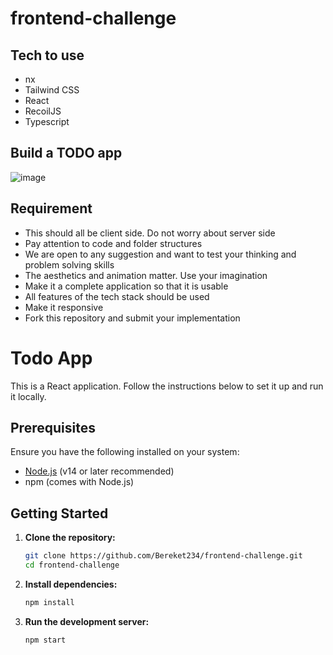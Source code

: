 # frontend-challenge

## Tech to use
- nx
- Tailwind CSS
- React
- RecoilJS
- Typescript

## Build a TODO app
![image](https://github.com/user-attachments/assets/120c1421-2cc9-41db-8a8b-908603835a8e)

## Requirement
- This should all be client side. Do not worry about server side
- Pay attention to code and folder structures
- We are open to any suggestion and want to test your thinking and problem solving skills
- The aesthetics and animation matter. Use your imagination
- Make it a complete application so that it is usable
- All features of the tech stack should be used
- Make it responsive
- Fork this repository and submit your implementation


# Todo App

This is a React application. Follow the instructions below to set it up and run it locally.

## Prerequisites

Ensure you have the following installed on your system:

- [Node.js](https://nodejs.org/) (v14 or later recommended)
- npm (comes with Node.js)

## Getting Started

1. **Clone the repository:**

   ```bash
   git clone https://github.com/Bereket234/frontend-challenge.git
   cd frontend-challenge
   ```

2. **Install dependencies:**

   ```bash
   npm install
   ```

3. **Run the development server:**

   ```bash
   npm start
   ```
